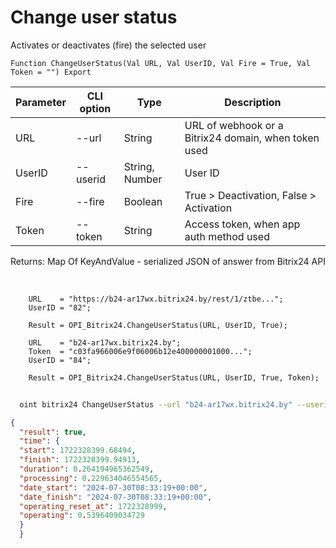 ﻿---
sidebar_position: 5
---

# Change user status
 Activates or deactivates (fire) the selected user



`Function ChangeUserStatus(Val URL, Val UserID, Val Fire = True, Val Token = "") Export`

  | Parameter | CLI option | Type | Description |
  |-|-|-|-|
  | URL | --url | String | URL of webhook or a Bitrix24 domain, when token used |
  | UserID | --userid | String, Number | User ID |
  | Fire | --fire | Boolean | True > Deactivation, False > Activation |
  | Token | --token | String | Access token, when app auth method used |

  
  Returns:  Map Of KeyAndValue - serialized JSON of answer from Bitrix24 API

<br/>




```bsl title="Code example"
    URL    = "https://b24-ar17wx.bitrix24.by/rest/1/ztbe...";
    UserID = "82";

    Result = OPI_Bitrix24.ChangeUserStatus(URL, UserID, True);

    URL    = "b24-ar17wx.bitrix24.by";
    Token  = "c03fa966006e9f06006b12e400000001000...";
    UserID = "84";

    Result = OPI_Bitrix24.ChangeUserStatus(URL, UserID, True, Token);
```



```sh title="CLI command example"
    
  oint bitrix24 ChangeUserStatus --url "b24-ar17wx.bitrix24.by" --userid "80" --fire %fire% --token "fe3fa966006e9f06006b12e400000001000..."

```

```json title="Result"
{
  "result": true,
  "time": {
  "start": 1722328399.68494,
  "finish": 1722328399.94913,
  "duration": 0.264194965362549,
  "processing": 0.229634046554565,
  "date_start": "2024-07-30T08:33:19+00:00",
  "date_finish": "2024-07-30T08:33:19+00:00",
  "operating_reset_at": 1722328999,
  "operating": 0.5396409034729
  }
  }
```
